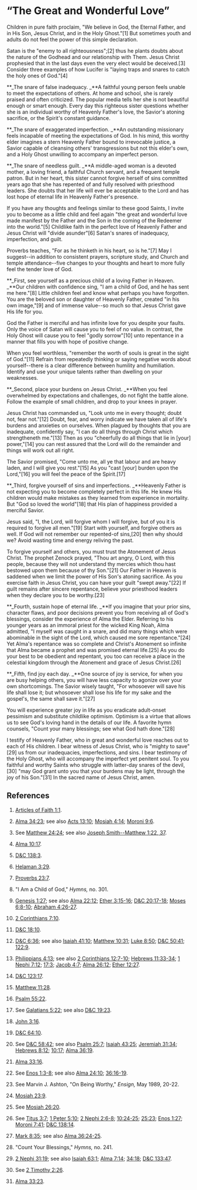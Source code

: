 # “The Great and Wonderful Love”

Children in pure faith proclaim, "We believe in God, the Eternal Father, and
in His Son, Jesus Christ, and in the Holy Ghost."[1] But sometimes youth and
adults do not feel the power of this simple declaration.

Satan is the "enemy to all righteousness";[2] thus he plants doubts about the
nature of the Godhead and our relationship with Them. Jesus Christ prophesied
that in the last days even the very elect would be deceived.[3] Consider three
examples of how Lucifer is "laying traps and snares to catch the holy ones of
God."[4]

**_The snare of false inadequacy. _**A faithful young person feels unable to meet the expectations of others. At home and school, she is rarely praised and often criticized. The popular media tells her she is not beautiful enough or smart enough. Every day this righteous sister questions whether she is an individual worthy of Heavenly Father's love, the Savior's atoning sacrifice, or the Spirit's constant guidance.

**_The snare of exaggerated imperfection. _**An outstanding missionary feels incapable of meeting the expectations of God. In his mind, this worthy elder imagines a stern Heavenly Father bound to irrevocable justice, a Savior capable of cleansing others' transgressions but not this elder's own, and a Holy Ghost unwilling to accompany an imperfect person.

**_The snare of needless guilt. _**A middle-aged woman is a devoted mother, a loving friend, a faithful Church servant, and a frequent temple patron. But in her heart, this sister cannot forgive herself of sins committed years ago that she has repented of and fully resolved with priesthood leaders. She doubts that her life will ever be acceptable to the Lord and has lost hope of eternal life in Heavenly Father's presence.

If you have any thoughts and feelings similar to these good Saints, I invite
you to become as a little child and feel again "the great and wonderful love
made manifest by the Father and the Son in the coming of the Redeemer into the
world."[5] Childlike faith in the perfect love of Heavenly Father and Jesus
Christ will "divide asunder"[6] Satan's snares of inadequacy, imperfection,
and guilt.

Proverbs teaches, "For as he thinketh in his heart, so is he."[7] May I
suggest--in addition to consistent prayers, scripture study, and Church and
temple attendance--five changes to your thoughts and heart to more fully feel
the tender love of God.

**_First, see yourself as a precious child of a loving Father in Heaven. _**Our children with confidence sing, "I am a child of God, and he has sent me here."[8] Little children feel and know what perhaps you have forgotten. You are the beloved son or daughter of Heavenly Father, created "in his own image,"[9] and of immense value--so much so that Jesus Christ gave His life for you.

God the Father is merciful and has infinite love for you despite your faults.
Only the voice of Satan will cause you to feel of no value. In contrast, the
Holy Ghost will cause you to feel "godly sorrow"[10] unto repentance in a
manner that fills you with hope of positive change.

When you feel worthless, "remember the worth of souls is great in the sight of
God."[11] Refrain from repeatedly thinking or saying negative words about
yourself--there is a clear difference between humility and humiliation.
Identify and use your unique talents rather than dwelling on your weaknesses.

**_Second, place your burdens on Jesus Christ. _**When you feel overwhelmed by expectations and challenges, do not fight the battle alone. Follow the example of small children, and drop to your knees in prayer.

Jesus Christ has commanded us, "Look unto me in every thought; doubt not, fear
not."[12] Doubt, fear, and worry indicate we have taken all of life's burdens
and anxieties on ourselves. When plagued by thoughts that you are inadequate,
confidently say, "I can do all things through Christ which strengtheneth
me."[13] Then as you "cheerfully do all things that lie in [your] power,"[14]
you can rest assured that the Lord will do the remainder and things will work
out all right.

The Savior promised, "Come unto me, all ye that labour and are heavy laden,
and I will give you rest."[15] As you "cast [your] burden upon the Lord,"[16]
you will feel the peace of the Spirit.[17]

**_Third, forgive yourself of sins and imperfections. _**Heavenly Father is not expecting you to become completely perfect in this life. He knew His children would make mistakes as they learned from experience in mortality. But "God so loved the world"[18] that His plan of happiness provided a merciful Savior.

Jesus said, "I, the Lord, will forgive whom I will forgive, but of you it is
required to forgive all men."[19] Start with yourself, and forgive others as
well. If God will not remember our repented-of sins,[20] then why should we?
Avoid wasting time and energy reliving the past.

To forgive yourself and others, you must trust the Atonement of Jesus Christ.
The prophet Zenock prayed, "Thou art angry, O Lord, with this people, because
they will not understand thy mercies which thou hast bestowed upon them
because of thy Son."[21] Our Father in Heaven is saddened when we limit the
power of His Son's atoning sacrifice. As you exercise faith in Jesus Christ,
you can have your guilt "swept away."[22] If guilt remains after sincere
repentance, believe your priesthood leaders when they declare you to be
worthy.[23]

**_Fourth, sustain hope of eternal life. _**If you imagine that your prior sins, character flaws, and poor decisions prevent you from receiving all of God's blessings, consider the experience of Alma the Elder. Referring to his younger years as an immoral priest for the wicked King Noah, Alma admitted, "I myself was caught in a snare, and did many things which were abominable in the sight of the Lord, which caused me sore repentance."[24] Yet Alma's repentance was so complete and Christ's Atonement so infinite that Alma became a prophet and was promised eternal life.[25] As you do your best to be obedient and repentant, you too can receive a place in the celestial kingdom through the Atonement and grace of Jesus Christ.[26]

**_Fifth, find joy each day. _**One source of joy is service, for when you are busy helping others, you will have less capacity to agonize over your own shortcomings. The Savior wisely taught, "For whosoever will save his life shall lose it; but whosoever shall lose his life for my sake and the gospel's, the same shall save it."[27]

You will experience greater joy in life as you eradicate adult-onset pessimism
and substitute childlike optimism. Optimism is a virtue that allows us to see
God's loving hand in the details of our life. A favorite hymn counsels, "Count
your many blessings; see what God hath done."[28]

I testify of Heavenly Father, who in great and wonderful love reaches out to
each of His children. I bear witness of Jesus Christ, who is "mighty to
save"[29] us from our inadequacies, imperfections, and sins. I bear testimony
of the Holy Ghost, who will accompany the imperfect yet penitent soul. To you
faithful and worthy Saints who struggle with latter-day snares of the
devil,[30] "may God grant unto you that your burdens may be light, through the
joy of his Son."[31] In the sacred name of Jesus Christ, amen.

## References

  1. [Articles of Faith 1:1](https://www.lds.org/scriptures/pgp/a-of-f/1.1?lang=eng#0).

  2. [Alma 34:23](https://www.lds.org/scriptures/bofm/alma/34.23?lang=eng#22); see also [Acts 13:10](https://www.lds.org/scriptures/nt/acts/13.10?lang=eng#9); [Mosiah 4:14](https://www.lds.org/scriptures/bofm/mosiah/4.14?lang=eng#13); [Moroni 9:6](https://www.lds.org/scriptures/bofm/moro/9.6?lang=eng#5).

  3. See [Matthew 24:24](https://www.lds.org/scriptures/nt/matt/24.24?lang=eng#23); see also [Joseph Smith--Matthew 1:22, 37](https://www.lds.org/scriptures/pgp/js-m/1.22,37?lang=eng#21).

  4. [Alma 10:17](https://www.lds.org/scriptures/bofm/alma/10.17?lang=eng#16).

  5. [D&amp;C 138:3](https://www.lds.org/scriptures/dc-testament/dc/138.3?lang=eng#2).

  6. [Helaman 3:29](https://www.lds.org/scriptures/bofm/hel/3.29?lang=eng#28).

  7. [Proverbs 23:7](https://www.lds.org/scriptures/ot/prov/23.7?lang=eng#6).

  8. "I Am a Child of God," _Hymns,_ no. 301.

  9. [Genesis 1:27](https://www.lds.org/scriptures/ot/gen/1.27?lang=eng#26); see also [Alma 22:12](https://www.lds.org/scriptures/bofm/alma/22.12?lang=eng#11); [Ether 3:15-16](https://www.lds.org/scriptures/bofm/ether/3.15-16?lang=eng#14); [D&amp;C 20:17-18](https://www.lds.org/scriptures/dc-testament/dc/20.17-18?lang=eng#16); [Moses 6:8-10](https://www.lds.org/scriptures/pgp/moses/6.8-10?lang=eng#7); [Abraham 4:26-27](https://www.lds.org/scriptures/pgp/abr/4.26-27?lang=eng#25).

  10. [2 Corinthians 7:10](https://www.lds.org/scriptures/nt/2-cor/7.10?lang=eng#9).

  11. [D&amp;C 18:10](https://www.lds.org/scriptures/dc-testament/dc/18.10?lang=eng#9).

  12. [D&amp;C 6:36](https://www.lds.org/scriptures/dc-testament/dc/6.36?lang=eng#35); see also [Isaiah 41:10](https://www.lds.org/scriptures/ot/isa/41.10?lang=eng#9); [Matthew 10:31](https://www.lds.org/scriptures/nt/matt/10.31?lang=eng#30); [Luke 8:50](https://www.lds.org/scriptures/nt/luke/8.50?lang=eng#49); [D&amp;C 50:41](https://www.lds.org/scriptures/dc-testament/dc/50.41?lang=eng#40); [122:9](https://www.lds.org/scriptures/dc-testament/dc/122.9?lang=eng#8).

  13. [Philippians 4:13](https://www.lds.org/scriptures/nt/philip/4.13?lang=eng#12); see also [2 Corinthians 12:7-10](https://www.lds.org/scriptures/nt/2-cor/12.7-10?lang=eng#6); [Hebrews 11:33-34](https://www.lds.org/scriptures/nt/heb/11.33-34?lang=eng#32); [1 Nephi 7:12](https://www.lds.org/scriptures/bofm/1-ne/7.12?lang=eng#11); [17:3](https://www.lds.org/scriptures/bofm/1-ne/17.3?lang=eng#2); [Jacob 4:7](https://www.lds.org/scriptures/bofm/jacob/4.7?lang=eng#6); [Alma 26:12](https://www.lds.org/scriptures/bofm/alma/26.12?lang=eng#11); [Ether 12:27](https://www.lds.org/scriptures/bofm/ether/12.27?lang=eng#26).

  14. [D&amp;C 123:17](https://www.lds.org/scriptures/dc-testament/dc/123.17?lang=eng#16).

  15. [Matthew 11:28](https://www.lds.org/scriptures/nt/matt/11.28?lang=eng#27).

  16. [Psalm 55:22](https://www.lds.org/scriptures/ot/ps/55.22?lang=eng#21).

  17. See [Galatians 5:22](https://www.lds.org/scriptures/nt/gal/5.22?lang=eng#21); see also [D&amp;C 19:23](https://www.lds.org/scriptures/dc-testament/dc/19.23?lang=eng#22).

  18. [John 3:16](https://www.lds.org/scriptures/nt/john/3.16?lang=eng#15).

  19. [D&amp;C 64:10](https://www.lds.org/scriptures/dc-testament/dc/64.10?lang=eng#9).

  20. See [D&amp;C 58:42](https://www.lds.org/scriptures/dc-testament/dc/58.42?lang=eng#41); see also [Psalm 25:7](https://www.lds.org/scriptures/ot/ps/25.7?lang=eng#6); [Isaiah 43:25](https://www.lds.org/scriptures/ot/isa/43.25?lang=eng#24); [Jeremiah 31:34](https://www.lds.org/scriptures/ot/jer/31.34?lang=eng#33); [Hebrews 8:12](https://www.lds.org/scriptures/nt/heb/8.12?lang=eng#11); [10:17](https://www.lds.org/scriptures/nt/heb/10.17?lang=eng#16); [Alma 36:19](https://www.lds.org/scriptures/bofm/alma/36.19?lang=eng#18).

  21. [Alma 33:16](https://www.lds.org/scriptures/bofm/alma/33.16?lang=eng#15).

  22. See [Enos 1:3-8](https://www.lds.org/scriptures/bofm/enos/1.3-8?lang=eng#2); see also [Alma 24:10](https://www.lds.org/scriptures/bofm/alma/24.10?lang=eng#9); [36:16-19](https://www.lds.org/scriptures/bofm/alma/36.16-19?lang=eng#15).

  23. See Marvin J. Ashton, "On Being Worthy," _Ensign,_ May 1989, 20-22.

  24. [Mosiah 23:9](https://www.lds.org/scriptures/bofm/mosiah/23.9?lang=eng#8).

  25. See [Mosiah 26:20](https://www.lds.org/scriptures/bofm/mosiah/26.20?lang=eng#19).

  26. See [Titus 3:7](https://www.lds.org/scriptures/nt/titus/3.7?lang=eng#6); [1 Peter 5:10](https://www.lds.org/scriptures/nt/1-pet/5.10?lang=eng#9); [2 Nephi 2:6-8](https://www.lds.org/scriptures/bofm/2-ne/2.6-8?lang=eng#5); [10:24-25](https://www.lds.org/scriptures/bofm/2-ne/10.24-25?lang=eng#23); [25:23](https://www.lds.org/scriptures/bofm/2-ne/25.23?lang=eng#22); [Enos 1:27](https://www.lds.org/scriptures/bofm/enos/1.27?lang=eng#26); [Moroni 7:41](https://www.lds.org/scriptures/bofm/moro/7.41?lang=eng#40); [D&amp;C 138:14](https://www.lds.org/scriptures/dc-testament/dc/138.14?lang=eng#13).

  27. [Mark 8:35](https://www.lds.org/scriptures/nt/mark/8.35?lang=eng#34); see also [Alma 36:24-25](https://www.lds.org/scriptures/bofm/alma/36.24-25?lang=eng#23).

  28. "Count Your Blessings," _Hymns,_ no. 241.

  29. [2 Nephi 31:19](https://www.lds.org/scriptures/bofm/2-ne/31.19?lang=eng#18); see also [Isaiah 63:1](https://www.lds.org/scriptures/ot/isa/63.1?lang=eng#0); [Alma 7:14](https://www.lds.org/scriptures/bofm/alma/7.14?lang=eng#13); [34:18](https://www.lds.org/scriptures/bofm/alma/34.18?lang=eng#17); [D&amp;C 133:47](https://www.lds.org/scriptures/dc-testament/dc/133.47?lang=eng#46).

  30. See [2 Timothy 2:26](https://www.lds.org/scriptures/nt/2-tim/2.26?lang=eng#25).

  31. [Alma 33:23](https://www.lds.org/scriptures/bofm/alma/33.23?lang=eng#22).

